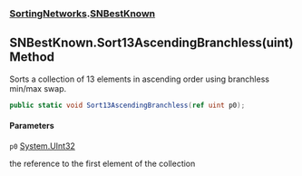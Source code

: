 ### [SortingNetworks](SortingNetworks.md 'SortingNetworks').[SNBestKnown](SortingNetworks.SNBestKnown.md 'SortingNetworks.SNBestKnown')

## SNBestKnown.Sort13AscendingBranchless(uint) Method

Sorts a collection of 13 elements in ascending order using branchless min/max swap.

```csharp
public static void Sort13AscendingBranchless(ref uint p0);
```
#### Parameters

<a name='SortingNetworks.SNBestKnown.Sort13AscendingBranchless(uint).p0'></a>

`p0` [System.UInt32](https://docs.microsoft.com/en-us/dotnet/api/System.UInt32 'System.UInt32')

the reference to the first element of the collection